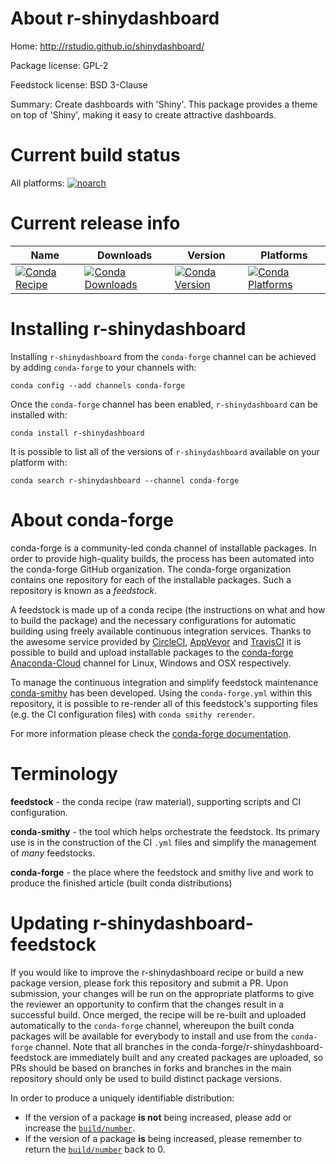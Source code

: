About r-shinydashboard
======================

Home: http://rstudio.github.io/shinydashboard/

Package license: GPL-2

Feedstock license: BSD 3-Clause

Summary: Create dashboards with 'Shiny'. This package provides a theme on top of 'Shiny', making it easy to create attractive dashboards.



Current build status
====================

All platforms:
[![noarch](https://img.shields.io/circleci/project/github/conda-forge/r-shinydashboard-feedstock/master.svg?label=noarch)](https://circleci.com/gh/conda-forge/r-shinydashboard-feedstock)

Current release info
====================

| Name | Downloads | Version | Platforms |
| --- | --- | --- | --- |
| [![Conda Recipe](https://img.shields.io/badge/recipe-r--shinydashboard-green.svg)](https://anaconda.org/conda-forge/r-shinydashboard) | [![Conda Downloads](https://img.shields.io/conda/dn/conda-forge/r-shinydashboard.svg)](https://anaconda.org/conda-forge/r-shinydashboard) | [![Conda Version](https://img.shields.io/conda/vn/conda-forge/r-shinydashboard.svg)](https://anaconda.org/conda-forge/r-shinydashboard) | [![Conda Platforms](https://img.shields.io/conda/pn/conda-forge/r-shinydashboard.svg)](https://anaconda.org/conda-forge/r-shinydashboard) |

Installing r-shinydashboard
===========================

Installing `r-shinydashboard` from the `conda-forge` channel can be achieved by adding `conda-forge` to your channels with:

```
conda config --add channels conda-forge
```

Once the `conda-forge` channel has been enabled, `r-shinydashboard` can be installed with:

```
conda install r-shinydashboard
```

It is possible to list all of the versions of `r-shinydashboard` available on your platform with:

```
conda search r-shinydashboard --channel conda-forge
```


About conda-forge
=================

conda-forge is a community-led conda channel of installable packages.
In order to provide high-quality builds, the process has been automated into the
conda-forge GitHub organization. The conda-forge organization contains one repository
for each of the installable packages. Such a repository is known as a *feedstock*.

A feedstock is made up of a conda recipe (the instructions on what and how to build
the package) and the necessary configurations for automatic building using freely
available continuous integration services. Thanks to the awesome service provided by
[CircleCI](https://circleci.com/), [AppVeyor](https://www.appveyor.com/)
and [TravisCI](https://travis-ci.org/) it is possible to build and upload installable
packages to the [conda-forge](https://anaconda.org/conda-forge)
[Anaconda-Cloud](https://anaconda.org/) channel for Linux, Windows and OSX respectively.

To manage the continuous integration and simplify feedstock maintenance
[conda-smithy](https://github.com/conda-forge/conda-smithy) has been developed.
Using the ``conda-forge.yml`` within this repository, it is possible to re-render all of
this feedstock's supporting files (e.g. the CI configuration files) with ``conda smithy rerender``.

For more information please check the [conda-forge documentation](https://conda-forge.org/docs/).

Terminology
===========

**feedstock** - the conda recipe (raw material), supporting scripts and CI configuration.

**conda-smithy** - the tool which helps orchestrate the feedstock.
                   Its primary use is in the construction of the CI ``.yml`` files
                   and simplify the management of *many* feedstocks.

**conda-forge** - the place where the feedstock and smithy live and work to
                  produce the finished article (built conda distributions)


Updating r-shinydashboard-feedstock
===================================

If you would like to improve the r-shinydashboard recipe or build a new
package version, please fork this repository and submit a PR. Upon submission,
your changes will be run on the appropriate platforms to give the reviewer an
opportunity to confirm that the changes result in a successful build. Once
merged, the recipe will be re-built and uploaded automatically to the
`conda-forge` channel, whereupon the built conda packages will be available for
everybody to install and use from the `conda-forge` channel.
Note that all branches in the conda-forge/r-shinydashboard-feedstock are
immediately built and any created packages are uploaded, so PRs should be based
on branches in forks and branches in the main repository should only be used to
build distinct package versions.

In order to produce a uniquely identifiable distribution:
 * If the version of a package **is not** being increased, please add or increase
   the [``build/number``](https://conda.io/docs/user-guide/tasks/build-packages/define-metadata.html#build-number-and-string).
 * If the version of a package **is** being increased, please remember to return
   the [``build/number``](https://conda.io/docs/user-guide/tasks/build-packages/define-metadata.html#build-number-and-string)
   back to 0.
